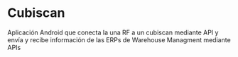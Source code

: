 # Cubiscan
Aplicación Android que conecta la una RF a un cubiscan mediante API y envía y recibe información de las ERPs de Warehouse Managment mediante APIs
